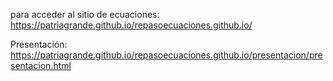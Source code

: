 para acceder al sitio de ecuaciones: https://patriagrande.github.io/repasoecuaciones.github.io/

Presentación: https://patriagrande.github.io/repasoecuaciones.github.io/presentacion/presentacion.html

